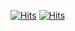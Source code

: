 <a href="https://hits.sh/github.com/abdulholiq13/"><img alt="Hits" src="https://hits.sh/github.com/abdulholiq13.svg"/></a>
[![Hits](https://hits.sh/github.com/abdulholiq13.svg)](https://hits.sh/github.com/abdulholiq13/)
